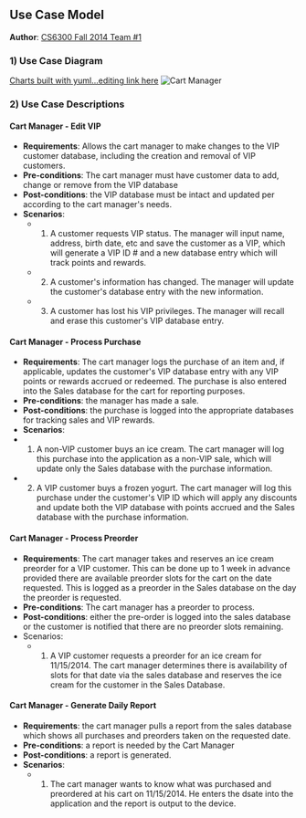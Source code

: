 ## Use Case Model

**Author**: [CS6300 Fall 2014 Team #1](https://github.com/gt-ud-softeng/6300Fall14Team01)
 
### 1) Use Case Diagram

[Charts built with yuml...editing link here](http://yuml.me/edit/26df9b41)
![Cart Manager](http://yuml.me/26df9b41)

### 2) Use Case Descriptions

#### **Cart Manager - Edit VIP** 
- **Requirements**: Allows the cart manager to make changes to the VIP customer database, including the creation and removal of VIP customers.
- **Pre-conditions**: The cart manager must have customer data to add, change or remove from the VIP database
- **Post-conditions**: the VIP database must be intact and updated per according to the cart manager's needs. 
- **Scenarios**:
  - 1. A customer requests VIP status.  The manager will input name, address, birth date, etc and save the customer as a VIP, which will generate a VIP ID # and a new database entry which will track points and rewards.
  - 2. A customer's information has changed.  The manager will update the customer's database entry with the new information.
  - 3. A customer has lost his VIP privileges.  The manager will recall and erase this customer's VIP database entry.
  
   
	
#### **Cart Manager - Process Purchase**
- **Requirements**: The cart manager logs the purchase of an item and, if applicable, updates the customer's VIP database entry with any VIP points or rewards accrued or redeemed.  The purchase is also entered into the Sales database for the cart for reporting purposes.
- **Pre-conditions**: the manager has made a sale.
- **Post-conditions**: the purchase is logged into the appropriate databases for tracking sales and VIP rewards.
-  **Scenarios**:
  - 1. A non-VIP customer buys an ice cream.  The cart manager will log this purchase into the application as a non-VIP sale, which will update only the Sales database with the purchase information.
  - 2. A VIP customer buys a frozen yogurt.  The cart manager will log this purchase under the customer's VIP ID which will apply any discounts and update both the VIP database with points accrued and the Sales database with the purchase information.  
		    		
#### **Cart Manager - Process Preorder**  
- **Requirements**: The cart manager takes and reserves an ice cream preorder for a VIP customer.  This can be done up to 1 week in advance provided there are available preorder slots for the cart on the date requested.  This is logged as a preorder in the Sales database on the day the preorder is requested.
- **Pre-conditions**: The cart manager has a preorder to process.
- **Post-conditions**: either the pre-order is logged into the sales database or the customer is notified that there are no preorder slots remaining.
- Scenarios:
  - 1. A VIP customer requests a preorder for an ice cream for 11/15/2014.  The cart manager determines there is availability of slots for that date via the sales database and reserves the ice cream for the customer in the Sales Database.


#### **Cart Manager - Generate Daily Report**
- **Requirements**: the cart manager pulls a report from the sales database which shows all purchases and preorders taken on the requested date.  
- **Pre-conditions**: a report is needed by the Cart Manager
- **Post-conditions**: a report is generated.
- **Scenarios**: 
  - 1. The cart manager wants to know what was purchased and preordered at his cart on 11/15/2014.  He enters the dsate into the application and the report is output to the device.
